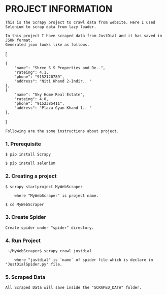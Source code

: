 
# PROJECT INFORMATION


	This is the Scrapy project to crawl data from website. Here I used Selenium to scrap data from lazy loader.

	In this project I have scraped data from JustDial and it has saved in JSON format. 
	Generated json looks like as follows.
[

    {
        "name": "Shree S S Properties and De..",
        "rateing": 4.1,
        "phone": "9152120789",
        "address": "Niti Khand 2-Indir.. "
    },
    {
        "name": "Sky Home Real Estate",
        "rateing": 4.0,
        "phone": "9152385411",
        "address": "Plaza Gyan Khand 1.. "
    },

]



	Following are the some instructions about project.

### 1. Prerequisite

	$ pip install Scrapy

	$ pip install selenium


### 2. Creating a project

	$ scrapy startproject MyWebScraper

		where "MyWebScraper" is project name.

	$ cd MyWebScraper


### 3. Create Spider

	Create spider under "spider" directory.


### 4. Run Project

	 ~/MyWebScraper$ scrapy crawl justdial

		where "justdial" is `name` of spider file which is declare in "JustDialSpider.py" file.


### 5. Scraped Data

	All Scraped Data will save inside the "SCRAPED_DATA" folder.




